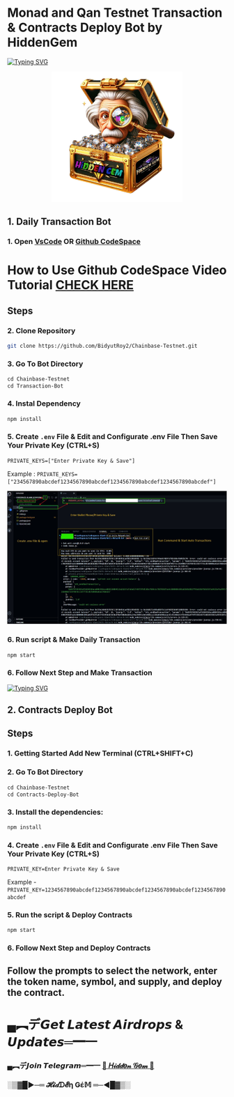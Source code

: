 # Monad and Qan Testnet Transaction & Contracts Deploy Bot by HiddenGem

[![Typing SVG](https://readme-typing-svg.demolab.com?font=Fira+Code&pause=1000&width=435&lines=Wellcome+To+HiddenGem)](https://git.io/typing-svg)

<p align="center">
<img src='https://github.com/BidyutRoy2/BidyutRoy2/blob/main/Logo_BG.png' style="width:300px;height:300px;">
</p>

## 1. Daily Transaction Bot

### 1. Open [VsCode](https://code.visualstudio.com/download) OR [Github CodeSpace](https://github.com/codespaces)

# How to Use Github CodeSpace Video Tutorial [CHECK HERE](https://t.me/AiHiddenGem/11701)

## Steps

### 2. Clone Repository

```bash
git clone https://github.com/BidyutRoy2/Chainbase-Testnet.git
```

### 3. Go To Bot Directory
```
cd Chainbase-Testnet
cd Transaction-Bot
```

### 4. Instal Dependency

```bash
npm install
```

### 5. Create `.env` File & Edit and Configurate .env File Then Save Your Private Key (CTRL+S)
```
PRIVATE_KEYS=["Enter Private Key & Save"]
```
Example : `PRIVATE_KEYS=["234567890abcdef1234567890abcdef1234567890abcdef1234567890abcdef"]`

<p align="center">
<img src='create-env.jpg' width='900'>
</p>

### 6. Run script & Make Daily Transaction

```bash
npm start
```

### 6. Follow Next Step and Make Transaction


[![Typing SVG](https://readme-typing-svg.demolab.com?font=Fira+Code&pause=1000&width=435&lines=Wellcome+To+HiddenGem)](https://git.io/typing-svg)


## 2. Contracts Deploy Bot

## Steps

### 1. Getting Started Add New Terminal (CTRL+SHIFT+C)

### 2. Go To Bot Directory
```
cd Chainbase-Testnet
cd Contracts-Deploy-Bot
```

### 3. Install the dependencies:

   ```bash
   npm install
   ```
### 4. Create `.env` File & Edit and Configurate .env File Then Save Your Private Key (CTRL+S)
```
PRIVATE_KEY=Enter Private Key & Save
```
Example - `PRIVATE_KEY=1234567890abcdef1234567890abcdef1234567890abcdef1234567890abcdef`

### 5. Run the script & Deploy Contracts

   ```bash
   npm start
   ```

### 6. Follow Next Step and Deploy Contracts 



## Follow the prompts to select the network, enter the token name, symbol, and supply, and deploy the contract.


# ▄︻デ𝙂𝙚𝙩 𝙇𝙖𝙩𝙚𝙨𝙩 𝘼𝙞𝙧𝙙𝙧𝙤𝙥𝙨 & 𝙐𝙥𝙙𝙖𝙩𝙚𝙨═━一

### ▄︻デ𝙅𝙤𝙞𝙣 𝙏𝙚𝙡𝙚𝙜𝙧𝙖𝙢═━一 [🎀  𝐻𝒾𝒹𝒹𝑒𝓃 𝒢𝑒𝓂  🎀](https://t.me/hiddengemnews) 

### ░▒▓█►─═  𝓗𝓲𝒹ᗪ𝓔η Ǥέ𝕄 ═─◄█▓▒░
